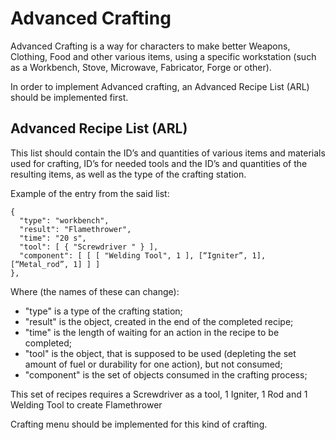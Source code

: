 # Advanced Crafting

Advanced Crafting is a way for characters to make better Weapons, Clothing, Food and other various items, using a specific workstation (such as a Workbench, Stove, Microwave, Fabricator, Forge or other).&#x20;

In order to implement Advanced crafting, an Advanced Recipe List (ARL) should be implemented first.

## Advanced Recipe List (ARL)

This list should contain the ID’s and quantities of various items and materials used for crafting, ID’s for needed tools and the ID’s and quantities of the resulting items, as well as the type of the crafting station.&#x20;

Example of the entry from the said list:

```
{
  "type": "workbench",
  "result": "Flamethrower",
  "time": "20 s",
  "tool": [ { "Screwdriver " } ],
  "component": [ [ [ "Welding Tool", 1 ], [“Igniter”, 1], [“Metal_rod”, 1] ] ]
},
```

Where (the names of these can change):&#x20;

* "type" is a type of the crafting station;
* "result" is the object, created in the end of the completed recipe;
* "time" is the length of waiting for an action in the recipe to be completed;
* "tool" is the object, that is supposed to be used (depleting the set amount of fuel or durability for one action), but not consumed;
* "component" is the set of objects consumed in the crafting process;

This set of recipes requires a Screwdriver as a tool, 1 Igniter, 1 Rod and 1 Welding Tool to create Flamethrower

Crafting menu should be implemented for this kind of crafting.&#x20;

